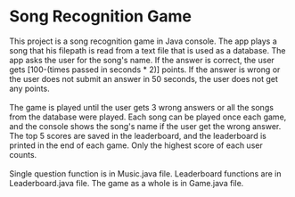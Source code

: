 # Song Recognition Game
This project is a song recognition game in Java console. 
The app plays a song that his filepath is read from a text file that is used as a database. 
The app asks the user for the song's name. 
If the answer is correct, the user gets [100-(times passed in seconds * 2)] points.
If the answer is wrong or the user does not submit an answer in 50 seconds, the user does not get any points.
<br/><br/>
The game is played until the user gets 3 wrong answers or all the songs from the database were played.
Each song can be played once each game, and the console shows the song's name if the user get the wrong answer.
The top 5 scores are saved in the leaderboard, and the leaderboard is printed in the end of  each game.
Only the highest score of each user counts.
<br/><br/>
Single question function is in Music.java file.
Leaderboard functions are in Leaderboard.java file.
The game as a whole is in Game.java file.
